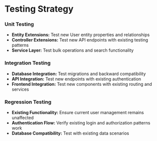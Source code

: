 # Testing Strategy

### Unit Testing
- **Entity Extensions:** Test new User entity properties and relationships
- **Controller Extensions:** Test new API endpoints with existing testing patterns
- **Service Layer:** Test bulk operations and search functionality

### Integration Testing
- **Database Integration:** Test migrations and backward compatibility
- **API Integration:** Test new endpoints with existing authentication
- **Frontend Integration:** Test new components with existing routing and services

### Regression Testing
- **Existing Functionality:** Ensure current user management remains unaffected
- **Authentication Flow:** Verify existing login and authorization patterns work
- **Database Compatibility:** Test with existing data scenarios
